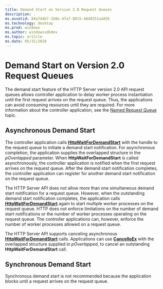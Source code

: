```yaml
---
title: Demand Start on Version 2.0 Request Queues
description: .
ms.assetid: 84a744b7-1b0e-4fa7-8015-4840251aa856
ms.technology: desktop
ms.prod: windows
ms.author: windowssdkdev
ms.topic: article
ms.date: 05/31/2018
---
```


# Demand Start on Version 2.0 Request Queues

The demand start feature of the HTTP Server version 2.0 API request queues allows controller application to delay worker process instantiation until the first request arrives on the request queue. Thus, the applications can avoid consuming resources until they are required. For more information about the controller application, see the [Named Request Queue](named-request-queue.md) topic.

## Asynchronous Demand Start

The controller application calls [**HttpWaitForDemandStart**](httpwaitfordemandstart.md) with the handle to the request queue to initiate a demand start notification. For asynchronous completion, the application supplies the overlapped structure in the *pOverlapped* parameter. When **HttpWaitForDemandStart** is called asynchronously, the controller application is notified when the first request arrives on the request queue. After the demand start notification completes, the controller application can register for another demand start notification on the request queue.

The HTTP Server API does not allow more than one simultaneous demand start notification for a request queue. However, when the outstanding demand start notification completes, the application calls [**HttpWaitForDemandStart**](httpwaitfordemandstart.md) again to start multiple worker processes on the request queue. HTTP does not enforce limitations on the number of demand start notifications or the number of worker processes operating on the request queue. The controller applications can, however, enforce the number of worker processes allowed on a request queue.

The HTTP Server API supports canceling asynchronous [**HttpWaitForDemandStart**](httpwaitfordemandstart.md) calls. Applications can use [**CancelIoEx**](https://msdn.microsoft.com/library/windows/desktop/aa363792) with the overlapped structure supplied in *pOverlapped*, to cancel an outstanding **HttpWaitForDemandStart** call.

## Synchronous Demand Start

Synchronous demand start is not recommended because the application blocks until a request arrives on the request queue.

 

 




